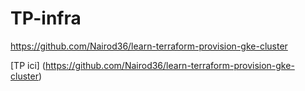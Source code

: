 # TP-infra
https://github.com/Nairod36/learn-terraform-provision-gke-cluster

[TP ici] (https://github.com/Nairod36/learn-terraform-provision-gke-cluster)
